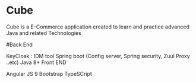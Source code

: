 # Cube
Cube is a E-Commerce application created to learn and practice  advanced Java and related Technologies

#Back End

KeyCloak : IDM tool
Spring boot (Config server, Spring security, Zuul Proxy ..etc)
Java 8+
Front END

Angular JS 9
Bootstrap
TypeSCript

